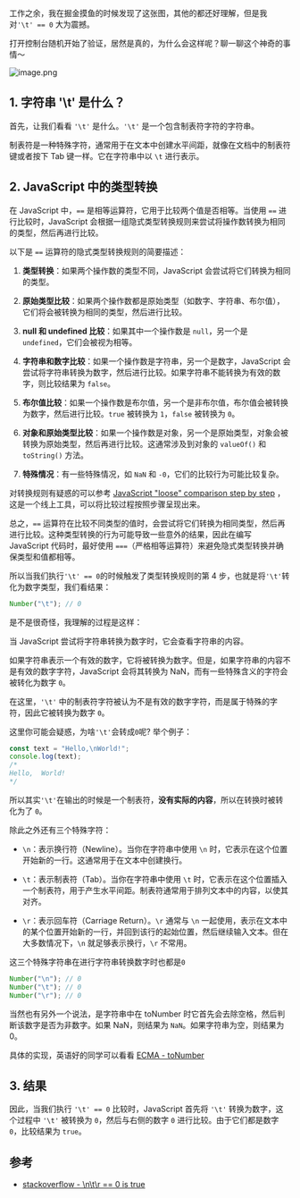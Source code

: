 工作之余，我在掘金摸鱼的时候发现了这张图，其他的都还好理解，但是我对`'\t' == 0` 大为震撼。

打开控制台随机开始了验证，居然是真的，为什么会这样呢？聊一聊这个神奇的事情～

![image.png](https://p6-juejin.byteimg.com/tos-cn-i-k3u1fbpfcp/d917c9787af44d9e88c8cc8715fc2d9c~tplv-k3u1fbpfcp-jj-mark:0:0:0:0:q75.image#?w=774&h=755&s=177625&e=png&b=fdfdfd)

## 1. 字符串 '\t' 是什么？

首先，让我们看看 `'\t'` 是什么。`'\t'` 是一个包含制表符字符的字符串。

制表符是一种特殊字符，通常用于在文本中创建水平间距，就像在文档中的制表符键或者按下 Tab 键一样。它在字符串中以 `\t` 进行表示。

## 2. JavaScript 中的类型转换

在 JavaScript 中，`==` 是相等运算符，它用于比较两个值是否相等。当使用 `==` 进行比较时，JavaScript 会根据一组隐式类型转换规则来尝试将操作数转换为相同的类型，然后再进行比较。

以下是 `==` 运算符的隐式类型转换规则的简要描述：

1. **类型转换**：如果两个操作数的类型不同，JavaScript 会尝试将它们转换为相同的类型。

2. **原始类型比较**：如果两个操作数都是原始类型（如数字、字符串、布尔值），它们将会被转换为相同的类型，然后进行比较。

3. **null 和 undefined 比较**：如果其中一个操作数是 `null`，另一个是 `undefined`，它们会被视为相等。

4. **字符串和数字比较**：如果一个操作数是字符串，另一个是数字，JavaScript 会尝试将字符串转换为数字，然后进行比较。如果字符串不能转换为有效的数字，则比较结果为 `false`。

5. **布尔值比较**：如果一个操作数是布尔值，另一个是非布尔值，布尔值会被转换为数字，然后进行比较。`true` 被转换为 `1`，`false` 被转换为 `0`。

6. **对象和原始类型比较**：如果一个操作数是对象，另一个是原始类型，对象会被转换为原始类型，然后再进行比较。这通常涉及到对象的 `valueOf()` 和 `toString()` 方法。

7. **特殊情况**：有一些特殊情况，如 `NaN` 和 `-0`，它们的比较行为可能比较复杂。

对转换规则有疑惑的可以参考 [JavaScript "loose" comparison step by step](https://felix-kling.de/js-loose-comparison/) ，这是一个线上工具，可以将比较过程按照步骤呈现出来。

总之，`==` 运算符在比较不同类型的值时，会尝试将它们转换为相同类型，然后再进行比较。这种类型转换的行为可能导致一些意外的结果，因此在编写 JavaScript 代码时，最好使用 `===`（严格相等运算符）来避免隐式类型转换并确保类型和值都相等。

所以当我们执行`'\t' == 0`的时候触发了类型转换规则的第 4 步，也就是将`'\t'`转化为数字类型，我们看结果：

```js
Number("\t"); // 0
```

是不是很奇怪，我理解的过程是这样：

当 JavaScript 尝试将字符串转换为数字时，它会查看字符串的内容。

如果字符串表示一个有效的数字，它将被转换为数字。但是，如果字符串的内容不是有效的数字字符，JavaScript 会将其转换为 NaN，而有一些特殊含义的字符会被转化为数字 `0`。

在这里，`'\t'` 中的制表符字符被认为不是有效的数字字符，而是属于特殊的字符，因此它被转换为数字 `0`。

这里你可能会疑惑，为啥`'\t'`会转成`0`呢? 举个例子：

```js
const text = "Hello,\nWorld!";
console.log(text);
/* 
Hello,	World! 
*/
```

所以其实`'\t'`在输出的时候是一个制表符，**没有实际的内容**，所以在转换时被转化为了 `0`。

除此之外还有三个特殊字符：

- `\n`：表示换行符（Newline）。当你在字符串中使用 `\n` 时，它表示在这个位置开始新的一行。这通常用于在文本中创建换行。

- `\t`：表示制表符（Tab）。当你在字符串中使用 `\t` 时，它表示在这个位置插入一个制表符，用于产生水平间距。制表符通常用于排列文本中的内容，以使其对齐。

- `\r`：表示回车符（Carriage Return）。`\r` 通常与 `\n` 一起使用，表示在文本中的某个位置开始新的一行，并回到该行的起始位置，然后继续输入文本。但在大多数情况下，`\n` 就足够表示换行，`\r` 不常用。

这三个特殊字符串在进行字符串转换数字时也都是`0`

```js
Number("\n"); // 0
Number("\t"); // 0
Number("\r"); // 0
```

当然也有另外一个说法，是字符串中在 toNumber 时它首先会去除空格，然后判断该数字是否为非数字。如果 NaN，则结果为 `NaN`。如果字符串为空，则结果为 0。

具体的实现，英语好的同学可以看看 [ECMA - toNumber](https://262.ecma-international.org/9.0/#sec-tonumber)

## 3. 结果

因此，当我们执行 `'\t' == 0` 比较时，JavaScript 首先将 `'\t'` 转换为数字，这个过程中 `'\t'` 被转换为 `0`，然后与右侧的数字 `0` 进行比较。由于它们都是数字 `0`，比较结果为 `true`。

## 参考

- [stackoverflow - \n\t\r == 0 is true](https://stackoverflow.com/questions/10376179/n-t-r-0-is-true)
